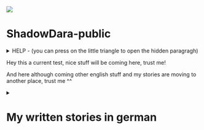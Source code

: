 <img src="https://i.imgur.com/tT2bCuR.jpeg">

# ShadowDara-public


<details>

<summary>
HELP - (you can press on the little triangle to open the hidden paragragh)
</summary>

### Help is coming soon haha (sorry)

</details>


Hey this a current test, nice stuff will be coming here, trust me!

And here although coming other english stuff and my stories are moving to another place, trust me ^^


<details>

<summary>

# My written stories in german

</summary>

<details>

<!--- 
Ideas:
- Maincharacter: Mädchen Chloe, 17 Jahre alt
- kleiner Bruder Jay
- Timtravel story
- Physik
- Experiement läuft schief
- Winter

»«
--->

<summary>

## Das Experiement

</summary>

***Content Warining - Story is not finished***

### Kapitel I

Draußen war es Eiskalt und es schneite. Es hatte die ganze Nacht geschneit, die ganze Nachbarschaft war weiß. Chloe stand am Fenster und schaute raus. Sie liebte den Winter, sie liebte den Schnee. »Jay, komm mal her, schau mal wie es schneit«, rief sie. Ihr kleiner Bruder kam angerant, er strahlte und jubbelte als er aus dem Fenster sah. Die beiden Geschwister hätten so gerne im Schnee gespielt, doch sie mussten beide in die Schule. Leider. Chloe packte ihre restlichen Sachen zusammen und verließ die Wohnung. »Tschüss Jay, Tschüss Mum.«, sie musste nur einen kurzen Weg von zwei min bis zur Bushaltestelle. »Hey Kleines, wie gehts dir?«, Chloe stöhnte und rollte mit den Augen. Sie hasste diesen Jungen. »Lass mich in Ruhe, Jonas!« »Bist du etwa schlecht gelaunt kleines?«

Chloe lächelte dem Busfahrer zu, als sie in den Bus stieg. Es noch nicht viele Passagiere im Bus, sie ging durch den Gang und suchte sich einen Platz fast ganz hinten. Durch das Busfenster beobachte Chloe die verschneite Landschaft auf dem Schulweg, die Straßem waren frei geräumt, aber die Landschaft war komplett weiß und verschneit. »Hoffentlich bleibt der Schnee bis Weihnachten.«, »Ja, das wäre so schön wenn der Schnee da noch da wäre.«, kreischten zwei kleine Mädchen, eine Sitzreihe vor Chloe. Die kleinere der beiden Mädchen trugt eine rote Bommelmütze und dazu eine leuchtent hell pinke Winterjacke, die andere trug jediglich eine blaue Skijacke. »Müssen die so schreien?« dachte sich Chloe, sie hatte nichts gegen kleine Kinder, aber das Gekreischte verursachte bei ihr Kopfschmerzen.

</details>


<details>

<summary>

## Get Out - Warning no happy End - Plaintext Markdown

</summary>

***Content Warining - Story is not finished***

Ich hatte mein Script vorbereitet, meine Notizen, sie befanden sich bereits geöffnet auf meinen Handy. Doch ich war nervös, furchtbar nervös. Ich schwitzte fast, ich wollte es ihnen unbedingt erzählen, doch ich war mir nicht sicher ob sie es unterstützen würden. Ihre vermeintlich Reaktion machte mir zu schaffen. »Du macht dir zu viele Gedanken, das wird schon alles klappen. Am danach wirst du dich wundern wieso du so schlecht über sie gedacht hast. Das ist nur Overthinking.«, versuchte ich mich aufzumuntern. »Ja, das ist nur Overthinking, sonst nichts. Alles wird Gut am Ende«, sagte ich mir noch einmal. Doch es funktionierte nur in Grenzen, meine Angst bliebt. »Was würde mit mir passieren wenn sie mich rauswarfen?«, ich wollte gar nicht wissen was dann geschah, selbst wenn ich einen Ort zum Leben finden würde, bin ich mir nicht sicher Ich mental damit fertig werden würde. Ich wäre definitiv nicht mental stabil genug dafür, ich war ein Wrack. Von einem Nervenzusammenbruch in den nächsten. Ich musste es tun, ich könnte nicht länger schweigen. Das würde mich zerreißen. Ich musste auf das Beste hoffen. Ich hab doch immer an das Gute in den Menschen geglaubt, aber auf der anderen Seite hat mich das auch einige Male dumm dastehen lassen. Es hieß ich wäre naiv, optimistisch naiv. Manche Mädchen fanden das süß. Ich kann Leute eben leider wirklich nicht einschätzen, dass macht es echt schwierig für mich. Ich mag ja meine Eltern und ich hab echt viele schöne Erinnerungen, wenn sie mich nicht unterstützen würden … Ja, was dann? Die Erinnerungen müsste ich dann wahrscheinlich alle wegwerfen denke ich. Ich will einfach nichts falsch machen, aber ich will auch ich selbst sein. Ich finde jeder sollte es verdient haben, glücklich sein zu dürfen und ich will auch glücklich sein. Sie haben ja auch immer gesagt dass sie mich lieben so wie ich bin, aber würden sie auch das akzeptieren? Nein, ich darf nicht weiter so darüber nachdenken. »Alles wird gut! Alles wird Gut! ALLES WIRD GUT, BITTE!« Ich fing an schluchzen, »Perfekt, ich habe es schon wieder geschafft mich selbst zum heulen zubringen, ich kriegt ja nun wirklich nichts anderes hin.«, warf ich mir vor, während die Tränen schlimmer wurden. Ich sollte es ihnen einfach erzählen, „Augen zu und durch“, genau so, das wird schon klappen. Was habe ich denn für eine andere Wahl? Alleine vor mich dahin vegetieren oder so, dass macht mir nur noch mehr depressiv. Ich will einfach glauben dass sie mir helfen würden, verstehst du was ich meine? Wahrscheinlich nicht, egal. Sobald es mir wieder ein bisschen besser geht werde ich mir die Tränen abwischen. »Sie werden dir nur sagen, was für ein Quatsch das ist und wie enttäuscht sie von dir sind.«, spürte ich, wie die Worte in meinem Inneren widerhallten. Bitte, lasst mich in Ruhe. Geht aus meinem Kopf, ihr zerstört mir alles. Diese Gedanken wollten nicht aus meinem Kopf gehen. Was konnte ich dagegen tun? »Du bist hässlich.«, Nein bitte, ich mache das nicht lange mit, wie wurde ich diese Gedanken los? Doch dieses leere Stille, die Stille, so still und leer wie ein schwarzes Loch machte mir genauso zu schaffen, sie versuchte alles in mir aufzusaugen, ließ alles gute in mir verschwinden. Alle positiven Gedanken. Bis nichts zurückblieb, außer der ewigen Leere. Ich musste mich ablenken, doch mit was? Mir fehlte die Motivation zu allem. Was sollte ich tun? Instagram, das ist zwar eigentlich nur Zeitverschwendung, aber was hatte ich gerade besseres zu tun? Solange es mich ablenken würde, wäre doch alles OK, auch wenn es keine sinnvoll genutzte Zeit wäre, oder? Ich denke schon. Ich griff nach meinem Handy, es war aus. War es abgestürzt oder hatte ich es vorhin doch ausgeschaltet? Ich wusste es nicht mehr, ich schaltete es an. Ich war am kämpfen, am kämpfen mit den Gedanke, in der Zeit als ich auf das weiße Handy Display starrte, das gerade hochfuhr. Ich wollte nicht mehr den Gedanken verfallen, sie machten mich nur kaputt. Ich glaube, ich brauchte dringend Hilfe, doch von wem nur? Ich wusste nicht weiter. Doch meine Rettung war nahe, das Handy war an. Eine neue Welt, eine Welt in der man sich verstecken kann. Ich konnte vorgeben jemand zu sein, der ich zwar nicht war, aber so gerne sein wollte. Das machte es eben noch viel schwerer diese Welt danach wieder zu verlassen. Die Welt des Internets war ein Fluch und Segen zugleich. Sie war verlockend, sie versuchte dich fangen, so dass du ihr nicht entkommen konntest. Sie versuchten alle dich süchtig zumachen, doch ich wusste es besser, ich hatte es bereits einmal durch gelebt. Ich bin vor meinen Problemen davongelaufen, ich besaß nicht den Mut mich ihnen zu stellen. Ich hab zwei Jahre verschwendet, zwei Jahre in denen ich längst hätte ich selbst sein können, doch anstatt dessen hat es mich depressiv gemacht. Ich war alles einfach egal, da ich keine Hoffnung mehr besaß, ich lebte einfach nur dahin. An manchen Tagen waren Videospiele der einzige für den ich lebte. An zu vielen Tagen war dies der Fall. Zum Glück konnte ich entkommen, ich bereute direkt die verlorene Zeit. Aber ich fand mich selbst, doch zu welchem Preis? Seitdem ist mein Leben um einiges komplizierter. Ich hab auch neue Freunde gefunden, davor war ich komplett alleine, alleine in der großen weiten Welt. Freunde bei denen ich gar nicht beschreiben kann wie viel sie mir bedeuten. Ich würde sicher nicht den gleichen Fehler wiederholen, ich hoffte so. Ich musste mir einfach im klaren behalten wer ich war und wo ich hinwill und darf wieder passieren dass, die Tage zu einem verschwommenen Nebel werden, dass ich Erinnerungen verliere ob Ereignisse heute, gestern oder irgendwann waren. Auf der anderen Seite, was sollte ich sonst tun, wie sollte ich mich sonst ablenken? Ich hatte im Moment nicht die Aufmerksamkeitsspanne um ein Buch zu lesen, aber könnte zeichnen. Ich war nicht wirklich gut darin, aber ohne Übung würde auch nie besser werden. Mich lenkte etwas ab, ich musste auf die Toilette. Ich hatte keine Lust, ich war zu faul zum aufstehen, ich hatte mich gerade so bequem ins Bett gelegt und zugedeckt. Wenn ich aufstand bestand zudem das Risiko das meine Eltern mich beim weinen erwischen würden, dann musste ich ihnen einiges erklären, wo ich wieder beim Thema von vorhin wäre. Wahrscheinlich hätte sogar dann eine bessere Chance auf eine positive Reaktion die sie bemerken würden, das mir das Thema wirklich wichtig ist und mich wirklich auch emotional mitnimmt. Ich schaffte es mich langsam aufzuraffen und wischte mir die Tränen mit meinem Kopfkissen aus dem Gesicht. Ohne die Tränen in der Augen sah ich wieder mehr, ich erkannte langsam mein Zimmer, mein Bett und die andere Einrichtung die eben schon immer in meinem Zimmer war. Die beiden Rollladen an den Fenster waren runter gelassen, nur eine kleine Nachttischlampe spendete in dem Zimmer Licht. Langsam und träge stand ich auf und bewegte ich mich zur Tür. Ich war sehr vorsichtig, versuchte kein einziges Geräusch zu machen. Ich wollte nicht das jemand meine trostlose, wertlose Anwesenheit bemerkt. Die Tür knarzte leise als ich sie vorsichtig öffnete, doch nicht laut genug damit es jemand mitbekam. Ich bewegte mich durch den Flur, der Weg bis zum Badezimmer kam mir unendlich lange vor. Es würde eine Ewigkeit dauern bis ich dort ankommen würde. Nach mehreren langsamen Schritten stand ich Bad, mein Blick fiel auf die Toilette, ich hasste es zur Toilette zu gehen. Ich musste dafür meine Hose ausziehen, dann sah ich das lange Teil wieder. Es widerte mich an, ich hasste es. Es war so eklig, wieso musste ich so etwas haben? Wieso? Ich wollte es mir wirklich mal abschneiden, zum Glück habe ich es dann gelassen. Das hätte wahrscheinlich schrecklich geblutet und wehgetan. Mein Plan ging damals so weit, das ich mit einer Schere im Bad saß und es abschneiden wollte. Das hätte sicher zu einem sehr komischen Gespräch geführt. Ich habe mich dann zum Glück dagegen entschieden. - Ich hatte es geschafft und hinter mich gebracht, ich wusch mir noch Hände gründlich danach und verzog mich schnell wieder zurück in mein Zimmer, versuchte die eklige Erinnerung von gerade eben zu vergessen. Ich schob die Erinnerung in eine dunkle Ecke meines Kopfes, wo ich sie hoffentlich nie wieder finden würde. Doch mir war bereits klar, dass sie mich im nächsten Nervenzusammenbruch finden und mich dann fertig machen würde. Ich hatte leider keine andere Technik wie ich mit solchen Erinnerungen und Gedanken umgehen konnte, oder wie man sie los wurde. Ich zog mir die Bettdecke schnell über meinen Kopf, ich hoffte das irgendwas etwas passierte, dass ich mich in Luft auflösen würde. NEIN, ich hatte mich so gut darauf vorbereitet, ich musste es wenigstens versuchen, noch war noch nicht alles verloren. Es gab doch noch Hoffnung, hoffte ich zumindest. Solange ich ihre Reaktion noch nicht kannte, hatte ich doch auch nicht das Recht zu behaupten das alles verloren wäre. Ich würde mir noch einen kurzen Augenblick gönnen, aber dann würde ich mit ihnen darüber reden. Ein paar Minuten würde ich mir noch gönnen. Die sogenannte Ruhe vor dem Sturm. Der Sturm würde brodeln, so wie auch meine Nervosität. Ich schnappte mir mein Handy und öffnete Instagram, als Ablenkung um mich mental darauf vorzubereiten.

»«

[2024-12-08] - [???]

</details>


<details>

<summary>

## Dark Story - Plaintext Markdown

</summary>

*Written by ShadowDara*

***Content Warining - Story is not finished***

### Chapter 1

Es war bereits dunkel, als ich endlich die dreckige Gasse verließ. Ich war wieder auf einer der großen, von Reklametafeln beleuchteten Straßen. Ich schlurfte weiter, geriet in den Strom von Menschen, ließ mich treiben.

s strich ein eisig kalter Wind durch die Schlucht zwischen den unendlich hohen Betonwänden. Ich zog meine Jacke ein bisschen enger. Die Geräusche der Stadt, das Dröhnen der Autos, das Klappern von Schuhen und das ferne Murmeln der Passanten. Es war fast unerträglich, ich wollte einfach weg. Doch ich war mitten im Strom. Gefangen. Ich fing an zu kämpfen, und wehrte mich, wurde panisch, doch ich kam nicht an gegen den Strom. Doch dann, endlich, konnte ich dem Menschenstrom in einer Seitenstraße entfliehen. Weg von den blendenden Reklametafeln und dem lärmenden Gedränge. Ich atmete auf. Hier war es ruhiger. Es waren nur vereinzelte Gestalten zu erkennen, ich registrierte sie nur flüchtig. Während ich weiter ging, wurde das Dröhnen der Stadt immer leiser und gedämpfter bis schlussendlich verstummte. Danach traf ich ihn, dort stand er, ganz allein, im dunkelsten Fleck der Gasse. Er sah aus, er trug wie immer seine Lederjacke, dazu … . Ich hatte ihn schon lange nicht mehr gesehen. Seine Sonnenbrille stand ihm gut, selbst in der Dunkelheit, wie damals. Sein Anblick erinnerte mich an früher. Die Erinnerungen kamen zurück, sie flammten auf. Ich wollte das es wieder so war, wie damals war. Es war ein Ort der Schönheit, er war farbenfroh. Niemand war traurig. Die Gefühle überwältigten mich, ich wollte sie aufleben lassen. Wieder so leben wie damals. Doch das war vorbei. Ich schaffte es gerade so zurück in die kalte, harte Realität. Es ist schon lange nicht mehr so, wie damals. Alles ist grau, die Leute tragen kaum noch einen Funken Fantasie in sich, hören nehmen Befehle von Robotern entgegen. Sie sind traurig, die Welt ist traurig.

Da stand er, wie damals, als ich ihn noch geliebt hatte. “Wir brauchen dich. Die Welt braucht dich.” Ich antwortete nicht. “Komm mit, an einen ruhigen Ort, an dem wir reden können.”

on innen war es eine komplett heruntergekommene Bude, die ihre besten Jahre hinter sich hatte. Die Wände waren mit Dreck bespritzt, von dem ich mit Glück sagen kann, dass ich nicht weiß was es ist. Der Boden war zudem feucht mit Pfützen aus dreckigen und es roch schimmlig. “Wir könnten jemanden wie dich wirklich gebrauchen. Es wird wieder schlimmer. Ich kann nicht viel erzählen, solang du dich nicht entschieden hast. Du musst dir endlich verzeihen, was damals passiert ist. Du kannst deine Entscheidung immer noch ändern, du weißt ja wo du mich findest.” Ich schluckte, starrte ihn an. Er wartete kurz auf meine Entscheidung, drehte sich um und ging. Er verließ die dreckige heruntergekommene Bude und ließ mich allein zurück.

ch glaube, ich sollte erstmal erzählen, wie alles angefangen hat. Vor 20 Jahren hat es angefangen, damals war ich gerade mal 14 Jahre alt. Meine blonden Haare waren zu dieser Zeit kurz und schön. Viele Länder in Europa rückten politisch immer weiter nach rechts. Es war ein normaler Sommertag, kurz vor den Sommerferien. Ich kam gerade von der Schule zurück. Ich verließ den Bus und lief das letzte Stück von der Bushaltestelle nach Hause. Als ich zuhause ankam, stach mir direkt der Ton des laufenden Fernsehers ins Ohr. Ich zog meine Schuhe aus und ging ins Wohnzimmer. Meine Eltern schauten Nachrichten. Ich schaute mit. In Paris hatte es einen schlimmen Anschlag gegeben. Es lief überall in den Nachrichten. In der vollen U-Bahn Station ist eine Bombe hochgegangen, ich bin mir nicht mehr sicher, wie viele Tote es gab, ich weiß nur, dass es zu viele waren. Es war erst der Anfang, doch das Leben ging weiter, es passierte nichts spektakuläres. Ich ging weiterhin in die Schule, lernte für Arbeiten und machte meine Hausaufgaben nicht. Drei Wochen, dann waren Sommerferien. Ich freute mich schon riesig.

In den Ferien traf ich paar echt merkwürdige Leute, so kam es mir zumindest am Anfang vor. Ich verbrachte viel Zeit ihnen, sie veränderten mich, zogen mich hinein. Ich verliebte mich in einen Jungen. Diesen Jungen den ich gerade wiedergesehen habe, nach all der Zeit. Ich bin damals mitgekommen als meine Schwester mit diesen Leuten abhing. - *Und da kam der Schmerz wieder hoch, meine Schwester. Sie war nicht mehr da, ich bin damals nach dem Ereignis eif davon gelaufen. Ich konnte nicht damit umgehen.* - In den Ferien wurde die Weltlage von Tag zu Tag schlimmer und passierte es. Unsere Eltern waren tot. Ich war damals erst 14. Meine Schwester nahm mich mit zu ihren Freunden die sie in den Ferien kennengerlent hatte. Sie hat sich seitdem immer um mich gekümmert.

Ich habe erst leider 3 Jahre später mitbekommen, das es Terroristen waren, zudem Zeitpunkt war ich bereits zu weit hineingezogen, es war zu spät umzugehen. Ich hatte keine Wahl. Ja, haben für Menschen- und Freiheitsrechte gekämpt, aber nicht mit Mitteln die ich ünterstützen wollte. Ich wollte immer die gute sein, hab versucht sie zu überreden, die Leute leben zu lassen.

Wir machten gute Fortschritte, kämpfen uns immer weiter. Es gab überall Wachen, aber wir waren ihnen immer einen Schritt veraus. Wir waren ein Team, wir vertrauten uns gegenseitig, wir kannten uns. Das machte uns unbesiegbar. Unser Ziel war es den Reactor zu zerstören. Es war unsere Hoffnung, da ohne den Generator die Wachen nicht mehr funktionieren würden. Sie sorgten für schreckliche Lebensbedürfnisse.


### Chapter 2

Sie waren im Herzen der Energiequelle, sie hatten es bis dorthin geschafft. Sie waren im Reaktor Raum angekommen. Sie hatten nocht viel Zeit, es musste schnell gehen, doch wenn sie einen Fehler machten, flog hier alles in die Luft. Der Reactor musste zuerst abgeschaltet werden um ihn zu zerstören. “Liz, sie werden uns bald entdecken.” “Bereitet euch auf einen Kampf vor, Soldaten. Wie lange brauchst du noch um den Reactor zu hacken, Schwester?“ Die kleine hielt 3 Finger in die Luft, die einen nach dem anderen einklappte. Sie zählte runter. Bei 0 angekommen wurde es leiser, das ohrenbetäubende Dröhnen des Reactors erlosch langsam.

Sie befanden sich auf einem dünnen Metall-Steg, direkt über einer großen, orange-gelben Energie Kugel. Der Reactor. Er war wunderschön, doch auch so unglaublich gefährlich. Es versorgte das ganze Land mit Strom. So hätte sie nicht den Hauch einer Chance.

Es gab ein Krachen an der Tür und noch eins und eins. Die Tür gab nach. Die Wachdroiden stürmten hinein. Es gab einen Kampf. Doch dann geschah, etwas. Etwas was sie erstaunen ließ. Der Reator startete wieder. Es bildete sich eine kleine gelb-orangene Kugel, die langsam wuchs. Das drönen setzte langsam ein. “Ich weiß es nicht, wieso geht er wieder an. Ich hab ihn ausgeschaltet!”, schrie sie.

Es waren zu viele Roboter, es kamen immer neue nach. Auf Dauer war ihr Sieg ausgeschlossen. Ein Roboter fiel in den Reactor, es gab ein Explosion. Sie wurden hochgeschleudert. Liz rappelte sich auf nach dem sie gelandet war. Sie sah es ihre Schwester hing über dem Abgrund. Sie musste sie retten. Es war ihre Schwester.

Sie schnappte ihre Hand, gerade rechtzeitig, sie konnte sich nicht mehr lange halten. Der Kampf ging weiter, es war eine Frage der Zeit bis zu ihrer Niederlage. “Ich liebe dich große Schwester, aber lass mich fallen. Es gibt keine andere Hoffnung. Wenn ihr verliert, werden wir alles verlieren. Dann war alles umsont. Du weißt das es keine andere Hoffnung gibt. Ich werde dich nie vergessen.”, sagte sie in Tränen.

*2 Wochen später*

Es hatte sich in den letzten 2 Wochen sehr viel verändert. Es war ein trauriger Tag. Es war der Tag der Trauerfeier. Es war kein Sieg, sie hatten zwar den Kampf gewonnen, doch ein Team Mitglied verloren. Sie trat vor um eine Rede zu halten.

“Ich verdanke ihr alles, sie hat mich damals nach mum weg war, aufgezogen. Sie hat sich immer um mich gekümmert. Sie war immer für mich da. Auf der Mission vor 2 Wochen hat sie mein Leben gerettet. Sie hätte mich fallen lassen sollen. Ich hing dort, mit einem Arm hielt ich mich an dem Steg fest. Sie kam zu mir, schnappte meine Hand. Ich sagte ihr das sie mich fallen lassen sollte. Sie schüttele den Kopf und zog mich hoch. Ich saß auf dem Steg. Sie nahm ein Taschentuch, wischte mir die Tränen ab. Sie sagte zu mir, das sie mich nie vergessen würde und immer nur beschützen wollte. Dann stand sie auf, ging zum Rand des Stegs. Sie drehte sich zu mir um, winkte mir zweimal und dann sprang sie. Ich war zu schwach um sie aufzuhalten. Sie hat sich geopfert um uns alle zu retten. Mit ihren Sprung zerstörte sie den Generator. Dieser ist beim hochfahren sehr instabil, dadurch reichte ihr Körper um ihn aus dem Gleichgewicht zu bringen.”


### Chapter 3

Ich haute ab, ich wollte nichts mehr mit ihnen zu tun haben, meine Schwester war tot. Ich wäre fast gestorben. Wie konnte ich bei sowas nur mitmachen? Ich hatte niemanden mehr. Meine Schwester war der letzte Teil meiner Familie. Jetzt war ich allein. Ich wollte weg. Ich wusste nicht was ich tun sollte. Wie könnte ich ohne sie weiterleben?

Ich zog mich in die Anonymität der Stadt zurück. Niemand kannte mich, niemand würde nach mir suchen, niemand würde mich vermissen. Nur ich und hundert tausende von Menschen die ich nicht kenne, die mich nicht interressieren, die sich auch nicht für mich interressieren.

Ich lebte allein in der Stadt ging arbeiten, fühle jeden Tag diese leere. Wollte keine Menschen kennenlernen, Menschen die ich wieder verlieren würde. So verging die Zeit, jeder Tag war der gleiche. Bis jetzt, bis heute, der Tag an dem er mich fand.


### Chapter 4

Ich ging nach Hause, versuchte zu vergessen, vergessen was heute passiert ist. Vergessen was damals passiert ist. Ich konnte nicht. Wie konnte er mich finden? Ich musste schlafen, die Ruhe würde mir helfen. Ich puzzte mir die Zähne und ging ins Bett, versuchte mich hin zulegen, doch es ging mir nicht aus dem Kopf.

Ich lag im Bett, im Zimmer war es stockdunkel, doch ich starrte die Decke an, ich hatte keine Ahnung, wie viel Uhr es war.

*“Vertrau mir, sie wird zu uns kommen, daran besteht kein Zweifel. Es verläuft alles perfekt nach Plan, Boss.”*

</details>


<details>

<summary>

## One Day as a Girl - Plaintext Markdown

</summary>

*Written by Dara (Oktober 2024)*

*Habt ihr euch schon mal vorgestellt, wie es ist, einen Tag als das andere Geschlecht zu verbringen, wie viel das in eurem Leben ändern würde? Ich habe mir diese Frage bisher noch nie gestellt, bis ich es selbst erlebt habe. Ich finde es bis heute faszinierend, wie schnell sich meine Sichtweise an einem einzigen Tag geändert hat.*

Der Wecker klingelte früh, ich wollte noch nicht aufstehen, wollte weiter schlafen, wollte weiter träumen. Aber ich konnte nicht, es war Schule. Ich musste aufstehen. Ich wollte noch liegen bleiben, nur eine Minute. Nur eine Einzige! Als ich mich dann schließlich umdrehte, um aufzustehen, spürte ich Haare in meinem Mund. Es war dieses richtig eklige Gefühl, das man von Haaren bekam. Ich spuckte sie aus und erschrak zugleich, das waren meine Haare. Ich hatte lange Haare, streifte sie durch meine Finger und schaute sie mir genau an. Gestern hatte ich noch kurze Haare, diese haben mir viel besser gefallen. Wie war es möglich, dass meine Haare über Nacht so schnell wuchsen. Ziemlich aufgewühlt durch die kürzliche Erkenntnis, aber immer noch ziemlich Todmüde stand ich schließlich auf. Ich durfte nicht schon wieder zu spät zur Schule kommen. Ich öffnete meinen Kleiderschrank und erschrak. Was war hier los? Ist das ein Alptraum? Spielte mir jemand einen Streich? Ich schrie auf, mein ganzer Kleiderschrank war voller Mädchenklamotten, das musste ein Traum sein, ein richtiger Alptraum. Wo waren meine Jungs Sachen, meine Pullis und Jogginghosen? Ich durchwühlte den ganzen Schrank, zog alles heraus und warf es auf den Boden. Die Sachen waren nicht mehr drin, ich stand der Verzweiflung nahe. Ich musste mich beruhigen, Verzweiflung hatte noch nie geholfen. Ich atmete tief durch, ich brauchte einen Plan. Mein Schrank war auf einmal voller Mädchenklamotten und ich hatte plötzlich lange Haare, wie sah ich aus? Ich rannte zum nächsten großen Spiegel, in dem ich mich von oben bis unten sehen konnte. Ich konnte es nicht glauben, als ich in den Spiegel schaute, wie war das möglich? Ich sah ein Mädchen, ich hatte das Spiegelbild eines Mädchens. Ich war ein Mädchen, ich hatte lange braune Haare und ein bisschen kleiner als gestern noch, beziehungsweise als ich ein Junge war. Ich sah wirklich nicht schlecht aus, obwohl ich nur ein Schlaf-T-Shirt an hatte, das mir viel zu klein war und meine Haare vom Schlafen ziemlich verstrubbelt waren. Aber sowas ist unmöglich, wie kann so etwas sein? Dies musste ein Traum sein, es gab keine andere Erklärung hierfür. Ich könnte versuchen, mich selbst aufzuwecken, indem ich mich kneife. Nein, wenn es eh nur ein Traum war, würde er eh wieder vorbei gehen. Ich war zu neugierig, um mich aufzuwecken, ich wollte wissen, wie es ist ein Mädchen zu sein, wollte die Erfahrung sammeln. Nicht dass es mir Spaß macht oder sonst so etwas, ich meine nur Objektiv gesehen, für die Wissenschaft und so. Auf keinen Fall würde ich in Wirklichkeit ein Mädchen sein wollen, allein als Junge hätte man vieles schon direkt viel einfacher, oder dachte ich mir das nur? Ich riss mich aus meinen Gedanken, schaute in den Spiegel und griff nach meinem T-Shirt. Ich zog mich vor dem Spiegel aus. Ich war fassungslos bei dem Anblick von meinem neuen nackten Körper, ich konnte nicht wegschauen, ich wusste selbst nicht wieso. Ich wollte einfach nicht wegschauen. Nachdem ich wirklich viel zu lange meinen neuen Körper bestaunt hatte, puste ich mir die Zähne, ging auf die Toilette, auch wenn ich erst nicht wusste, wie das funktionieren sollte. Ich hatte nicht viel Ahnung von Kleidung und von Mädchenkleidung schon gar nicht, noch dazu lag alles verstreut auf dem Boden. Ich musste etwas davon anziehen, es gab nichts anderes. Ich wählte eine hellblaue Skinny Jeans und ein weißes Top aus. Ich war mir zwar nicht sicher, ob die Sachen richtig anzog, aber es sah zumindest in meinen Augen zumindest okay aus. Das genügte mir für den Moment. Was sind das für Hosentaschen, das passt nicht mal ein Handy rein? Wo soll ich jetzt mein Handy hinmachen? Ich hatte nicht wirklich die Zeit mir darüber den Kopf zu zerbrechen, ich musste mich für die Schule fertig machen. Heute war Montag. Das Wochenende war vorbei, was habe ich überhaupt am Wochenende gemacht? Plötzlich stand meine Mutter vor mir. Kämm dir mal die Haare, die sehen wirklich schlimm zerzaust aus! Ja, mach ich! Ich ging zurück ins Bad, ich hatte das vorhin vor Staunen ganz vergessen und die Situation kam mir auch gerade recht, um der Konversation zu entfliehen. Hatte sie nicht bemerkt, dass ich wie ein Mädchen aussah? Niemals konnte sie das übersehen haben, war das für alle anderen außer mir normal? Bin ich in einer Paralleldimension? Diese Fragen gingen mir nicht aus dem Kopf. Während ich mich für die Schule fertig machte, versuchte ich erfolglos, mir eine Erklärung für die Situation herzuleiten. Genauso wie für meine Mutter war es für niemanden in der Schule komisch, dass ich ein Mädchen war. Sollte ich mit jemandem darüber reden? Es würde mich doch jeder direkt für verrückt halten. Ich beschloss fürs erste zu schweigen und abzuwarten. Ich werde wahrscheinlich ohnehin bald aufwachen. Es war ein normaler Schultag, wirklich nicht außergewöhnlich, der Unterricht war langweilig wie sonst auch. Ich hatte die Hälfte der Hausaufgaben nicht. Angesichts meines heutigen Aussehens wäre ich echt gerne Zuhause geblieben, doch ich musste heute eine Präsentation halten. Es fühlte sich nicht wie ein Traum an, es war zu realistisch. Im Laufe des Tages verschwand meine schlechte Einstellung langsam, ich glaube es fing an, mir langsam zu gefallen. So schlimm war es gar nicht, wie ich heute morgen gedacht hatte. In der Pause hing ich mit Mädchen rum, es fühlte sich aber komisch an. Gestern war sie noch meine Freundin und jetzt waren wir zwei normale Freundinnen. Es gefiel mir mit dem Mädchen. Ich hatte Spaß mit ihnen, um ehrlich zu sein, mehr als mit den Jungs. Der Schultag ging schnell vorbei, ich verabredete mich danach mit den Mädchen für heute Mittag. Ich ging mit ihnen in die Stadt. Ich hatte Spaß, ich hätte mir nie vorstellen können, dass ich an sowas gefallen finden würde. Die Zeit verging schnell, der Tag neigte sich dem Ende zu. Es war bereits dunkel, als ich nach Hause kam. Ich dachte nach, der Tag heute hat mir gefallen, ich hatte Spaß, ich war glücklich. Könnte es vielleicht für immer so bleiben? Es hat mir Spaß gemacht ein Mädchen zu sein. Doch dann kam es, traf mich wie ein Schlag. Ich realisierte es, ich wollte nicht als Junge weiterleben, ich wollte ein Mädchen sein für heute und morgen, für immer, bis in die Unendlichkeit hinein. Ich war heute so viel glücklicher als sonst. Bei dem Gedanken, dass der Tag nur noch wenige Stunden hatte, kamen mir Tränen. Ich versteckte mich unter meiner Bettdecke, ich hatte immer noch den schwarzen kurzen Rock an, den ich heute mit den Mädchen in der Stadt gekauft hatte. Ich war mir nicht sicher, wie ich nach dieser Erfahrung als Junge weiterleben könnte. Ich war ratlos. Ich wünschte mir beim Einschlafen so fest, dass ich morgen genauso aufwachen würde wie heute. Es gab wirklich nicht viel, was ich an meinem alten Leben vermissen würde. Ich wachte auf, spürte Haare in meinen Mund. Ich sprang auf wie eine Rakete, war es etwa kein Traum? Ich schaute auf mein Handy,es war Dienstag und mein Zimmer sah genauso aus wie gestern, die ganze Mädchenkleidung lag auf dem Boden. Ist mein Wunsch etwa in Erfüllung gegangen?

</details>


<details>

<summary>

## Anfang der Dunkelheit

</summary>

***Content Warining - Story is not finished***

Nachdem die Skelette den geheimnisvollen Golem in einem herausfordernden Kampf besiegt haben, verdunkelte sich der Himmel. Es war so, als wäre der Golem der Beschützer des Lichts gewesen und da er besiegt wurde, verdunkelte sich der Himmel. Es zogen aus dem Nichts graue Wolken auf.
<br>
Direkt nach dem Sieg über den Golem machten sich die beiden düsteren Skelett-Ritter auf, um zu verschwinden. Auf ihrem Weg hörte man weit das Laute klappern ihrer Knochen und jeder, der es hörte, lief es kalt den Rücken hinunter. Sie ließen den silbernen, mystischen Golem mit den großen Fäusten zurück. Kaum waren die beiden düsteren Knochenritter in den Schatten getreten, verschwanden sie auch schon. Niemand, der diesen Kampf nicht gesehen hatte, konnte jemals nachvollziehen, dass sie jemals hier waren. Den Golem ließen sie zurück und er lag immer noch da, wo er besiegt wurde. Von seinem bloßen Aussehen konnte man nicht nachvollziehen, für was er geschaffen war oder warum ihn die Skelettritter so plötzlich angriffen. Die einzige Frage die man sich bei dem Kampf stellt war nur: Wird es Konsequenzen haben?
<br>
<br>
In der fünften Welt wurde es dunkel, der Strom fiel aus. Sogar die Sonne verschwand hinter etwas, etwas das, das ganze Sonnenlicht auf saugte. Die Lichtstrahlen änderten sich einfach, im Flug  ihre Richtung. Das einzige, was noch Licht erzeugte, waren die Strahlen des Vollmondes.
<br>
<br>
Es herrschte ein riesiges Chaos, überall war Panik. Keiner wusste was geschah und auch keiner wusste, wer dafür verantwortlich war.
<br>
<br>
Selbst im tiefsten aller Kerker spürte Nisauri die Präsenz der Dunkelheit. Ein riesiger Kerker, ein Kerker für eine Dämonin, um dort auf einen Herausforder zu warten. Nisauri hatte schon viele Ritter grausam besiegt, die versucht hatten, jenes abscheuliche Monster des Kerkers zu besiegen. Doch jetzt war nicht die Zeit dazu, in einem Kerker zu verweilen, es war auch nicht die Zeit dazu, um Möchtegern Helden mit Dämonenfeuer zu verbrennen. Die Welt in Gefahr, ihre Welt war in Gefahr, Nisauri merkte es, sie war zwar eine grausame Dämonin, aber wollte trotzdem nicht zulassen, dass ihre Welt untergeht. Chaos mochte Nisauri, dagegen hatte sie nichts, leider aber werde diese Welt komplett zerstört sein und nicht nur im Chaos ausbrechen, Chaos herrschte jetzt schon. Es war Zeit an die Oberfläche zurückzukehren, es ist schon Ewigkeiten her, dass Nisauri an der Oberfläche der vierten Welt war. Die vierte Welt war die Welt des Todes und Dunkelheit. Es war immer dunkel in der vierten Welt, aber diese Dunkelheit war anders, sie war dunkler, bedrohlicher, gefährlicher, selbst Nisauri hatte sogar ein bisschen Angst in der Dunkelheit. Jeder ausgewachsene Dämon hatte natürlich so viel Stolz, dass er das natürlich nicht zugab, aber selbst verleugnen konnte er es sich auch nicht. Nisauri bewegte sich langsam aus dem Kerker heraus, im Kerker war es sehr dunkel, aber kein Vergleich zur neu aufgekommenen, gruseligen Dunkelheit, doch die beiden schwarzen, brennenden Hörner, die aus Nisauri’s Stirn kamen, leuchteten ihr den Weg durch die Dunkelheit. Die Kerker Decke war ungefähr 8 Meter hoch, doch der Kerker war immer noch zu klein, damit die 5 Meter große Dämonin ihre Flügel, die ihr aus dem Rücken wuchsen, benutzen konnte. Auf dem Weg nach oben, zur Oberwelt kam Nisauri oft an verbrannten Ritterrüstungen und  Schädeln vorbei, alles waren die Helden einer vergangen Zeit, die sich überschätzt hatten. Als Dämonin beherrschte Nisauri die Feuermagie, so konnte sie vor allem Feuer speien und auch andere feurige Dinge. Inzwischen war sie fast zum Ausgang zur Oberwelt gekommen, Nisauri freute sich schon, sie hoffte in der langen Zeit machten sich über der Erde  Überraschungen der Evolution. Der Eingang sah genauso aus wie damals, Nisauri erinnerte sich, es war eine schöne Zeit gewesen. Sie hätte nicht gedacht, dass sie diesen Kerker jemals wieder verlassen würde. Um nicht so aufzufallen und aufsehen zu erregen, nahm sie ihre menschliche Gestalt an. Sie schrumpfte von ihren 5 Meter auf kleine 1,60 Meter. Sie war eine kleine Dämonin, normale Dämonen waren schon ungefähr auf der Größe von 8 Metern, genau genommen war Nisauri als Dämon eigentlich 4,8 Meter. Die Menschliche Gestalt eines Dämons war immer genau ein ⅓ seiner Dämonengestalt. Nisauri hasste den Prozess des Schrumpfens, ihre Flügel verschwanden in ihrem Rücken, ihr ganzer Körper schrumpfte auf 1,60 Meter, das einzige was noch verriet, das sie ein Dämon war, waren nur die beiden schwarzen Hörner die rechts und links aus ihrer Stirn wuchsen, nur brannten sie jetzt nicht mehr. Es war noch lange bevor sie in den Kerker gegangen war seit dem Nisauri das letzte Mal in Menschengestalt war. Sie fühlte sich schwach, so verletzlich. Sie hasste dieses Gefühl, aber es war unvermeidbar, um diese Welt zu retten. Nisauri staunte, die Oberfläche war ganz anders als damals, als sie zuletzt an der Oberfläche war. Damals war das Land um den Eingang grau. Die Landschaft besteht aus Matz zwischen abgebranntem Gras, dazwischen standen immer wieder abgebrannte Bäume. Die Landschaft war schön, schrecklich erbärmlich. Nisauri mochte diese schlammige, verbrannte Brachlandschaft. Sie erstreckte sich bis dahin, wo sie in den Horizont überging. An der Landschaft hatte sich über die Tausend Jahre, in denen Nisauri unter der Erde war, nichts geändert. Nisauri musste in die Stadt der Entstehung. Sie war sehr weit weg. Mitten in der verbrannten Brachlandschaft erstreckte sich der alte, schmale Pfad zur Stadt der Entstehung. Es war ein sehr weiter Weg für Nisauri, zu Fuß, in diesem Gebiet war es selbst für Dämonen gefährlich zu fliegen. In den höheren Ebenen der Luft herrschten stürmische Winde über den Himmel.
<br>
<br>
Nisauri folgte dem langen, kurvigen Pfad. Er schlängelte sich durch die weite Gegend.

</details>


<details>

<summary>

## Dream - Speedboot XD - Plaintext - Markdown

</summary>

Ich ging über eine Kuhweide. Rannte davon, rannte weg vor einem Bösewicht. Er hatte eine Minigun. Ich rannte, hatte Angst, rannte über die Weide, in den Wald. Ich rannte durch den Wald, er war nicht sehr groß. Hinter dem Wald wieder eine Wiese. Dort war das Militär und rannte mir entgegen, um den Bösewicht zu stoppen. Ich rannte weiter, weiter zur Straße. Direkt vor mir war eine Brücke über einen breiten Fluss. Ich ging auf die Brücke, traf auf Bro. Dann sprangen wir von der Brücke. Unten Wasser fuhr gerade ein Boot mit den Handlangern des Bösewichts vorbei. Wir landeten gekonnt wie aus einem Film auf dem Boot. Es war eine Leichtigkeit für uns die beiden Handlanger zu besiegen. Bro warf sie über Bord, ich wollte ihn daran hindern, aber er ließ sich nicht aufhalten, aber er ließ mich ans Steuer des Bootes. Es war ein Speedboot, wir rasten über den See. Die Straße umrundete den See, sodass, wenn man direkt über den See fuhr, was wir taten, die Straße abkürzen konnte. Das Boot raste auf das Ufer zu. Ich hielt mir die Augen zu, hatte Angst vor dem Aufprall. Doch dann, als das Boot an Land kam, fuhr das Boot plötzlich Räder aus. 4 Räder, es fuhr auf der Straße. Wir fuhren mit einem Boot mit Rädern auf der Straße. Es war eine lange Verfolgungsjagd auf der Straße, sie ging einen Hügel hinauf, so waghalsig. Wir kamen in einem Italien Viertel an, als wir sie endlich abschütteln konnten. Ich stoppte vor einem kleinen Haus, Ich ging hinein, kletterte durchs Fenster, drinnen war es dunkel. Ich machte den Mund auf und sagte, damals war ich noch eine andere Person, ich glaub ich sollte es erzählen.

**The End**

</details>


<details>

<summary>

## A Fortnite Story

</summary>

***Content Warining - Story is not finished***

### Season 1

»Wo bin ich?« fragte ich mich, ich öffnete langsam meine Augen. Es war noch alles verschwommen, ich hatte meine Augen wohl sehr lange geschlossen. Es dauert eine Weile bis ich endlich klar sehen konnte, also versuchte ich mich zu erinnern. »Wer war ich und was mache hier?«, endlich fingen meine Augen wieder an zu funktionieren. Ich war angeschnallt, ich saß in einem blauen Bus. Einem fliegenden blauen Bus, mir kam der Aspekt das Bus flog direkt komisch vor, obwohl ich überhaupt keine Ahnung hatte, wieso. Ich saß direkt am Fenster, neben mir war ein freier Platz. Im Bus saßen noch viele andere Personen, ich würde so ca. auf 100 schätzen. Ich sah mich um, die ganzen anderen Mitinsassen sahen alle ganz verschieden aus, aber irgendwie ähnelten sie sich auch zugleich und da ... was? Da war eine Banane. Eine Banane mit Armen und Beinen. Ich hatte zwar meine Erinnerungen verloren, doch eine lebende Banane kam mir trotzdem noch seltsam vor. Ich setzte mich wieder auf meinen Platz und schaute aus Fenster. Der Bus flog auf eine große Insel zu. Die Inseli war eine komplett grüne Landschaft, im Westen der Insel waren vereinzelte Berge. Etwas darüber im Nordwesten lagt eine kleine Stadt mit einem großen Fußballfeld in der Mitte der Berge. Etwas nordwestlich von der Mitte der Insel lag ein großer See, mit einer kleinen Insel mit einen kleinen darauf in der Mitte des Sees. Nordöstlich des Sees befand sich eine kleine Farm mit mehreren Feldern, weiter östlich war ein Wal … Plötzlich riss mich ein lautes Geräusch aus meinen Gedanken, ich schreckte auf und hörte auf die Insel zu beobachten. Der Bus hupte noch einmal laut. Ein Paar der Passagiere drehen sich um und gingen zum hinteren Teil des Busses, wo dich bereits die Türen geöffnet hatten.

### Credits

Quelle Fortnite Map: <a href="https://fortnite.gg/map-evolution">https://fortnite.gg/map-evolution</a> (Map Evolution: 1.6.0)

</details>


<details>

<summary>

## Die Siebte Welt

</summary>

***Content Warining - Story is not finished***

### Kapitel I

Am Montagmorgen ging bald die Schule für heute los, aber bis zum Beginn der ersten Stunde war noch Zeit. Ray war ein ganz normaler Junge, er nicht irgendwie besonders wie diese Leute in den Geschichten und hatte keine Superkräfte, er beherrschte auch keine Magie oder konnte nicht durch die Zeit oder zu anderen Dimensionen reisen. Er war einfach Ray, ein ganz normaler 12 jähriger Junge, der wie die anderen normalen Kinder in die Schule ging, in dieser Schule lernte man keine Superkräfte oder Magie, man lernte so etwas Mathe oder Deutsch. Es war normal und Normal ist langweillig.Er langweilte sich und wusste einfach nicht, was er tun sollte. Es war 7.00 Uhr morgens, was bedeutete, dass der Tag noch ewig gehen würde. “Die Schule wird heute wahrscheinlich wieder total langweilig." dachte sich Ray. Als er dann nach einer unendlich langen, langweiligen Zeit endlich zur Schule aufbrach, traf er eine bekannte Nachbarin auf der Straße. Ray versuchte, sich klein zu machen, damit er ihr und ihren langen Gesprächen entkommen konnte, was aber jedenfalls nichts nützte. Sie kam her um fing ein Gespräch mit ihm an.
<br>
"Hallo, wie geht es dir denn?" Wie findest du das Wetter?  Ich finde es komisch. Ich habe irgendwie das Gefühl, dass es nachher regnet. "
<br>
"Also, ich habe jetzt keine Zeit un ..." versuchte er auszuweichen, um in Ruhe gelassen zu werden, aber sie redete einfach weiter, als hätte sie ihm nicht zugehört. Weil ihm schlussendlich gar nichts mehr einfiel, um zu entkommen, drehte er sich einfach um und in Richtung Bahnhof. Plötzlich fing es an zu regnen. Ray wunderte sich: "Sie hatte recht, es regnet, ohne Wolken am Himmel." Das Wetter ist echt komisch in letzter Zeit. Hätte ich doch nur meine Regenjacke mitgenommen. "Meine dünne Pulli Kapuze ist schnell durchnässt."
<br>
<br>
Doch zum Bahnhof war es nicht mehr weit. Der Weg zum Bahnhof war ein gewöhnlicher Weg. Ray bog von der Straße auf den geschotterten Weg, um eine Abkürzung zu nehmen. Die Steine knirschten unter seinen Füßen, während Ray zum Bahnhof eilte. Auf dem weiteren Weg zur Schule versank Ray in seiner Fantasie und heftete sich wieder an den schönen Gedanken, dass seine normale Welt, in der es keine Superhelden und keine Portale zu anderen Dimension oder sonst etwas cooles Abstraktes gab, nicht normal war. Er stellte sich gerne vor, dass hinter der Welt der normalen Leute auch eine geheime Subkultur von Zauberern oder anderen magischen Leuten, Kobolde und sowas. Am Liebsten mochte Ray den Gedanken, dass er irgendwann in der anderen Welt Bekanntschaft macht. Ray wollte schon immer, dass sein Leben besonders wird. Bei diesem Gedanken seufzte er. Dieser Tag, der sein Leben veränderte, war noch nicht gekommen. "Hoffentlich kommt dieser Tag bald…"
<br>
<br>
“Hast du auch dein Ticket dabei?” fragte der Schaffner, der plötzlich neben Ray stand.
<br>
"Hä?" … Was … äh …” "Ja ... natürlich" sagte Ray, während er in seiner Jackentasche nach seiner Fahrkarte krahmte.
<br>
<br>
Zu spät zur Schule zu kommen war bei anderen eine Häufigkeit, Ray aber nicht, wohl weil es in letzter Zeit immer öfter passierte. Im Korridor auf dem Weg ins Klassenzimmer dachte sich Schnell eine Ausrede aus, die der Lehrer präsentieren konnte. “Sorry Lehrer 1 Ich bin zu spät, weil mein Zug Verspätung hatte.” versuchte Ray dem Lehrer zu erklären, was ja auch teilweise stimmte. Lehrer 1 diese Geschichte nicht zu glauben. 
<br>
“Du solltest vielleicht mal Mittwoch Nachmittag vorbeischauen, wenn du jetzt häufiger zu spät kommst, Ray." sagte Lehrer 1 während er Ray von oben bis unten musterte.
<br>
Während der Tadelei von Lehrer 1, dachte Ray darüber nach, welche Beleidigung wohl am besten zu ihm passte. Ray entschied für “Inkompetenter Revolution Verweigerer" Lehrer 1 war ein sehr nerviger Lehrer, es war gar keine gute Idee, bei seinen Vorträgen zu lachen, Ray konnte aber nicht widerstehen bei seiner selbst kreierten Beleidigung. Durch das Stören des Vortrags bekam Ray direkt einen Klassenbuch-Eintrag. Der Rest des Schultages verlief sehr langweilig, zu Ray’s Pech. Er freute sich schon auf die bald kommenden Sommerferien. Der Rest der Woche verlief sehr chillig, Ray gelang es, nicht mehr zu spät zur Schule zu kommen. Da die letzte Woche vor den Ferien war, war der Unterricht sehr einfach und entspannend, bei manchen Lehrern wurden sogar Filme geschaut. Ray freute sich, dass die Ferien endlich begannen. Er konnte lange ausschlafen und tun was er wollte.


### Kapitel II

Am Morgen des ersten Ferientages, stand er um 10.00 Uhr auf, ging ins Bad, putzte die Zähne und sah im Spiegel. Als Ray in den Spiegel schaute, sah er sich selbst. Er sah einen ganz normalen dunkelbraunen, haarigen, 1,60 Meter großen, normalen Jungen. Ray hatte mittelkurze Haare, durch das Schlafen waren sie total durcheinander und standen in alle Richtungen ab. Ein totales Chaos, es funktionierte, die Haare nach unten zu kämmen. Beim Frühstück waren seine Eltern nicht da. Ray war alleine, also machte er den Fernseher an. Ray hätte sehr gerne eine von den tollen Serien gesehen, die es auf den tollen Streaming Diensten gab, nur leider besaß Ray’s Familie keine von diesen tollen Programmen. Deswegen sappte  Ray die normalen Programme durch. Doch leider kam heute nichts Gutes im Fernsehen. Schlussendlich kam Ray endlich eine gute Idee: "Lass doch mal etwas mit Emma unternehmen.". Emma war Ray beste Freundin, sie kannten sich schon sehr lange.
<br>
<br>
Ray ging den langen Weg im Vorgarten zum Anwesen von Emmas Familie entlang. Emmas Familie war Reich, sie genauso ein Einzelkind wie Ray. An der Tür angekommen, betätigte Ray die Klingel. Jemand öffnete die Tür. Die Frau, die die Tür öffnete, war klein, hatte braune Augen und braune, hinten zusammengebundene Haare. Sie lächelte. Er war eine der Angestellten. Nach Erklärung seines Kommens ließ Ray herein. Er lief zu Emmas Zimmer und klopfte
<br>
“Auf der Tür steht ich will nicht gestört werden, kannst du nicht lesen”
<br>
“Hi Emma, ich bin Ray.”
<br>
“Oh du bist es …"  “Sorry …" sagte Emma. Emma war ein 12 Jahre altes Mädchen, hatte lange, blonde Haare und war 1,60 Meter groß.
<br>
Ray ging in ihr Zimmer und setzte sich direkt auf das große bequeme Stoff Sofa, das in Emma's Zimmer, in der rechten Ecke von der Zimmertür aus stand. Emmas Zimmer sah nicht so aus wie gewöhnliches Zimmer eines 12 Jahre alten Mädchen, neben dem großen Sofa in der einen Ecke des Zimmers stand auf der anderen Seite des Zimmers neben dem Fernseher mit einer neuen Spielekonsole ein großes Doppelbett mit einer riesigen Decke und zwei großen Kissen. Auf dem Bett lag auch noch ein Rosafarbener Plüschbär
<br>
Emma warf den Rosa Bär nach Ray
<br>
“Hey...”
<br>
Den Bären hatte sie von ihrer Mutter bekommen. Emma hasste den rosa Bären, sie mochte generell nichts, was Rosa war. Rosa mochte sie genauso wenig wie Kleider. Passend dazu war ihre Mutter Model und lief ständig in solchen, wie Emma sie nannte “hässlichen Fetzen” herum, dazu war sie auch meistens nicht da. Immer auf irgendwelchen Tourneen. Emmas Kleidungsstil war ganz anders im Gegenzug zu dem ihrer Mutter, sie trug am liebsten weiße Sneaker, eine dunkelblaue Jeans und dazu eine schwarze Kapuzenjacke.
<br>
“Stört es dich eigentlich nicht, dass deine Eltern die ganze Zeit beschäftigt oder weg sind?"
<br>
"Ne. Eigentlich nicht. Weiß du. Mit der Zeit gewöhnt man sich daran allein zu sein, es ist gar nicht so schlimm, wie alle immer behaupten. Man kann eigentlich alles machen, worauf man Lust hat, ist eigentlich toll und sobald mir langweilig wird, kenne ich ja auch noch andere Leute, mit denen ich etwas unternehmen kann, wie zum Beispiel du.”
<br>
"Ok, so habe ich das noch nicht gesehen. Du hast doch das neue Spiel für die Konsole, oder?”
<br>
“ja, natürlich”
<br>
“Schon gespielt?"
<br>
“Ne, noch gar nicht"
<br>
“Ja, ok, sollen wir vielleicht mal, wenn du willst?”
<br>
“Ich hab schon darauf gewartet, dass du fragst”
<br>
Nach unzähligen verlorenen Runden hatte Ray keine Lust mehr. 
<br>
“Dieses Haus hat doch einen großen Dachboden, oder?”
<br>
“Ja, wieso fragst du?”
<br>
“Nur so. Warst du schon einmal oben?”
<br>
“Ne. Ahhh, du willst den Dachboden erkunden? Aber warte mal”
<br>
Bevor die Beiden sich auf den Dachboden begeben wollten, gingen sie noch einmal herunter in die Küche, um zwischen den Mahlzeiten nach etwas Essbarem zu suchen. Unten in der Küche angekommen, durchsuchte Emma die Schränke nach Keksen oder Chips. Ray schaute sich derweil um, sein Blick landete auf einer Fernsehzeitschrift.
<br>
“Hey Emma, der Film kommt endlich heute Abend im Kino.”
<br>
“Nice, gehen wir dann heute hin? Er kommt ja um 20.00 Uhr”
<br>
“Was machen wir dann bis dahin? Es sind noch 4 Stunden dazwischen.”
<br>
Auf der Suche nach einer neuen Tätigkeit bis zum Abend, war die Erkundung des Dachbodens schnell vergessen. Auf der Suche nach einer Freizeitbeschäftigung für den Nachmittag fanden die beiden Jugendlichen einen Flyer zum Tag der offenen Tür bei einem Kampfsportart-Training. Die beiden haben zwar für so etwas keine Begeisterung, aber da sie sonst ratlos sind, mit dem Gedanken für eine Beschäftigung an diesem Mittag. Also nehmen sie das Geschehen der Dinge bei der Hand und statten der Turnhalle, nach schnellen kurzen Packen einiger Sportsachen, einen kleinen Besuch ab.
<br>
“Zum Glück wimmelt es hier nicht so von Leuten.” Auch wenn Ray kein großer Fan von solchen Sportarten war, freute er sich endlich mal wieder etwas mit Emma zu unternehmen. Das letzte Mal war eine Weile her gewesen. 
Schnell gingen sie in die Umkleide Kabinen
<br>
<br>
Ray zog angeekelt die Nase hoch. In der Jungskabine stank es nach Schweiß und noch etwas anderem, etwas das Ray nicht entziffern konnte. Die Kabine war total voll. Es war schwer, noch einen Platz auf den Sitzbänken zu bekommen. Ray hielt Ausschau nach eine freien Platz. Ganz hinten war noch einer frei. Auf dem Weg zum freien Platz sah Ray, dass nicht mal die Fenster in dieser Kabine offen waren. Deshalb stank es so in der Kabine, aber es sah so aus, als würde dies nichts außer Ray stören. Als endlich die stinkende Kabine verlassen hatte, war Emma noch nicht fertig.
<br>
<br>
In der Turnhalle waren verschiedene Menschen verschiedener Altersklassen. Sie standen immer zu zweit auf einer Matte. Durch kurzes Zuschauen konnte man erkennen, dass das Ziel dieser Sportart war, den Gegner auf die Matte zu werfen.
<br>
<br>
Im dritten Stock gab es im Flur eine Klappe, sie sah sehr alt aus. Sie war offensichtlich dazu da, um eine Leiter, die zum Dachboden führte, zu verstecken. Es ist natürlich sehr schwer, eine Luke zu öffnen, an die man nicht mal ansatzweise herankommt. “Hast du eine Idee, wie wir an Luke herankommen?” fragte Ray.
<br>
Emma dachte laut nach: "Die Stühle unten im Esszimmer und in der Küche können wir nicht benutzen, das würde meinen Eltern ganz und gar nicht gefallen, aber ich glaube im Keller sind alte Holzstühle, die seit langem aufgeräumt werden müssen, was aber keiner getan hat. Ich denke, wir sollten mal im Keller nachschauen.”
<br>
Auf dem Weg in den Keller rannten sie drei Stockwerke erstmal ins Erdgeschoss hinunter. Die Kellertür war groß, breit und aus Metall. Sie glänzte metallisch silbrig im Licht. Emma drückte die Klinke ein. Die Tür war abgeschlossen.
<br>
“Wieso ist diese blöde Tür denn abgeschlossen?"
<br>
Da sie keine andere Wahl hatten, mussten die beiden Freunde wohl oder übel nach dem Schlüssel suchen.
<br>
<br>
Die war noch genauso wie vorher. Die Schlüsselsuche hat über eine Stunde gedauert. Sie startete bei allen Ablageplätzen im Haus, ging über zum durchsuchen sämtlicher Hosentaschen und endete im Garten. Ray fand es sehr verdächtig, dass der Gärtner ihnen nicht verraten wollte, wofür er den Schlüssel gebraucht hatte. Er wusste es, der Gärtner führte irgendwas im Schilde, da war sich Ray ganz sicher. Beim Öffnen der Luke knarrte sie gefährlich. Die Hosen die es in diesem Haus gab waren auch sehr verwunderlich, die meisten sahen so aus, als hätte man einen Altkleidercontainer überfallen. Sie waren ausgeleiert oder zerrissen, manche besaßen auch große Löcher, vor allem die Hosentaschen hatten bei den meisten Hosen Löchern. Nach dem Alter zu schätzen war beinahe unmöglich, jedenfalls sahen sie trotz dessen sehr alt aus, wahrscheinlich hatten sie noch den Ersten Weltkrieg miterlebt. Die Hosen, die am Schlimmsten aussahen, waren aber die, die zum Streichen angezogen wurden. Sie waren fast überall mit Farbe befleckt, die getrocknete Farbe bildete auf den Hosen eine harte Kruste. Durch diese Kruste wurden sie total unbeweglich um hart. Sie waren gar nicht mehr zu gebrauchen. Warum hat noch niemand diese Hosen weggeschmissen? Natürlich gab es auch gute Hosen, in deren Hosentaschen, die beiden Freunde gesucht haben, aber das war, im Vergleich zu den anderen Hosen, total langweilig. Durch die Luke auf dem Dachboden sah man nur schwärze, oben war es stockdunkel. Die Öffnung setzt eine große Ladung Staub frei. “Hatschi”, entfuhr es Ray. Zu Ray’s Pech stand er genau unter der Luke. Ganz verstaubt und überrascht schaute er auf Emma. Sie lachte.
<br>
“Hatschi”
<br>
“Das ist nicht lustig.”
<br>
“Hatschi”
<br>
Emma lächelte inzwischen nur noch. Da sie weiterhin versuchten, auf den Dachboden zukommen, brauchten sie etwas, um nach oben zu kommen.  Im Inneren der Luke, also im nach oben gewandten Teil, hing eine schwere Leiter. Sie war aus Kastanien-Holz und wurde irgendwann, nachträglich weiß angestrichen. Das konnte man an den weißen Farbflecken rund um die Leiter erkennen, man hatte sich offensichtlich beim Lackieren nicht sehr viel Mühe gegeben, nichts anderes mit anzumalen. Sie sah massiv und robust aus. Sie war alt, man sah eindeutig die vielen, hinterlassenen Löcher von Holzwürmern. Die Leiter hing fest, sie versuchten vergeblich sie herunterzuziehen. Die Leiter bewegte sich jedoch keinen Millimeter. Weiteres ziehen und reißen bewirkte nur, dass die Leiter sehr bedrohlich knarrte, als wollte sie gleich in einem unerwarteten Moment auf die Kinder herunterstürzen und sie mit zu Boden reißen.
<br>
“Mist, die Leiter klemmt”
<br>
“Vielleicht schaffen wir es, wenn wir die Leiter ein kleines bisschen hochschieben und dann wieder versuchen, sie herunterzuziehen.", bemerkte Emma.
<br>
Bei jedem Zug und Schub knarzte die Leiter verdächtig. Nach einer Weile gab sich die Leiter endlich mit einem letzten Ächzen geschlagen. Sie glitt langsam, mit jedoch weiterem Knarzen herunter, die beiden Jünglinge ergriffen die Leiter und passten auf, dass sie auf den Boden aufdotzen. Mit einem Allerletzten Ächzen kam die Leiter auf dem Boden sachte auf und blieb dort geräuschlos stehen. In einem kurzen stillen Moment hörte das leise Knacken der Holzwürmer im Holz. Sie fraßen sich durch das Holz. Hoffentlich war die Leiter noch stabil genug, um sie zu benutzen.


### Kapitel III

Ray und Emma schauten an der Leiter vorbei auf den Dachboden. Endlich hatten sie ihr Ziel erreicht. Sie konnten endlich den Dachboden betreten. Die Leiter war staubig und verschwand weiter oben wie in einem schwarzen Loch. Ray ging als erstes. Er betrat die Leiter, diese begrüßte ihn direkt mit einem lauten, schmerzhaften Knarzen. Emma folgte ihm entschlossen. Oben angekommen sah man kaum die Hand vor Augen, es gab kein Fenster, durch das Licht herein kam.
<br>
"Irgendwo hier oben gibt es einen Lichtschalter, wir müssen ihn nur finden."
<br>
Die beiden starteten die Suche nach dem Lichtschalter, doch das Ergebnis stand bereits fest. Es ist hoffnungslos, in einem komplett dunklen Raum nach einem Lichtschalter zu suchen.
<br>
“So geht das nicht, wir brauchen Taschenlampen.”
<br>
Endlich mit Taschenlampen ausgestattet, wieder auf dem Dachboden. Es waren sehr helle weiße Taschenlampen, in ihrem Lichtkegel glänzte der Staub, von dem hier oben wirklich alles bedeckt war. Überall standen Kisten oder Stühle, Tische und noch sehr viel mehr. Als erstes erkundeten sie den Süden. Der Süden des Dachbodens war am Ordentlichsten, wohl eigentlich im ganzen Dachboden Unordnung herrschte, hier standen kaum Kisten, nur ein paar Stühle und eine verstaubte Hängematte. Die wenigen Kisten des Südens waren bis ganz nach hinten in die Ecke geschoben worden. Die Kiste war sehr verstaubt, genau genommen war es gar keine Kiste, sondern ein Umzugskarton. Ray öffnete den Karton, in ihm waren alte Bücher und sehr viele alte schwarz weiß Fotos. Sie zeigten Emmas Vorfahren und Zeiten in denen jenes Haus in besseren Zeiten.
<br>
Auf dem ersten Bild sah eine Frau in einem schönen weißen Kleid im Vordergrund neben ihr, stand ein Mann in einem schwarzen Anzug und Hut. Sie lächelten und waren beide ungefähr Anfang zwanzig. Höchstwahrscheinlich waren sie ein Paar. Etwas weiter hinten stand ebenfalls ein Mann im schwarzen Anzug mit komischer Mütze, er stand neben einer schwarzen Limousine. Das Auto war alt, wäre es inzwischen noch da, wäre bestimmt ein Oldtimer. Auch er lächelte, höchstwahrscheinlich ihr Chauffeur. Ganz groß im Hintergrund sah das Anwesen Emmas Familie. Es waren definitiv bessere Zeiten für das Haus gewesen, die Mauer war schön glatt in Bechen Sandstein und bröckelte noch nicht, das Haus damals war auch noch nicht von Efeu überwuchert gewesen.
<br>
Auf dem zweiten Bild sah man wieder denselben Mann im Anzug und die Frau im Kleid. Sie hatten genau dasselbe Lächeln wie auf dem ersten Bild. Der Mann hatte einen grauen Schläger in der Hand, es war ein Golfschläger. Sie standen auf einer großen grünen Wiese, womöglich war es ein Golfplatz. Im Hintergrund am Ende des Golfplatzes war eine Reihe von Hecken, Sträuchern und Bäumen zu sehen. Sie waren womöglich eine Abgrenzung dar, damit niemand Unbefugte den Golfplatz betrat.
<br>
Es gab sehr viele weitere Bilder des Paares. Die Fotos stammen aus den 1930er Jahren, weiter unten waren auch Dokumente der Beiden in der Kiste zu finden. Sie hießen Gustav und Anna und sie wurden 1912 geboren und wuchsen in diesem Haus auf. Sie ist direkte Vorfahren von Emma.
Zwischen den Dokumenten des Zwanzigjährigen Paares waren auch einige ausgeschnittene Zeitungsartikel. Es waren viele langweilige Zeitungsartikel dabei, einige waren sehr sonderbar.
<br>
<br>
Paar verschwindet in ihrer Villa
<br>
Am Freitag, den 19. März 1937 verschwand ein Paar in der Villa in ihrer Villa, laut der Angestellten haben Gustav (25) und Anna (25) die Villa nicht verlassen. Laut dem Hausmeister hatte er sie zuletzt auf den Dachboden gehen sehen.
Anhand weniger Beweise wurden die Ermittlungsverfahren eingestellt. Das Verschwinden der beiden ist bis heute ungeklärt.
(Artikel von 15.05.1937)
<br>
<br>
14 jähriger Junge verschwindet in Villa
<br>
Am Sonntag, den 17. September 1780 verschwand ein Junge (Sebastian, 14) in der elterlichen Villa. Laut Angaben der dort Beschäftigten und der Eltern habe der es auf dem Dachboden etwas gesucht, die Eltern waren ratlos, wie er hätte verschwinden können. Der einzige Beweis, der auf dem Dachboden gefunden wurde, war eine unerklärlich verbrannte Stelle auf dem Boden.
Der Fall wurde anhand zu weniger Beweise, ist der Fall bis heute ungeklärt.
(Artikel von 29.11.1780)
<br>
<br>
Emma: "Auch wenn die Zeitungsartikel sehr unrealistisch klingen, finde ich es jetzt hier irgendwie gruselig.”
<br>
“Doch schon, aber mich interessiert es mehr, was mit ihnen passiert ist. Hast du eine Idee, was mit ihnen passiert ist?”
<br>
“Nein, jedenfalls keine Vernünftigen, wir sollten vorsichtig sein.”
<br>
“Am besten wäre es, denke ich, wenn wir jetzt in die Westliche Ecke übergehen.”
<br>
Im Westen standen definitiv mehr Kartons. Sie waren zu Türmen gestapelt, dadurch wurden sie zum richtigen Karton bergen, die die beiden Entdecker überragten und sie als ganz klein darstellen, was sie ja auch waren im Vergleich zu den Kartonbergen. Zentral in der Mitte stand eine alte Modelleisenbahn, sie war total verstaubt. Sie war das Tal zwischen den Kisten Gebirge. Die Modelleisenbahn bestand aus einer teils bergigen, teils flachen Landschaft und stand auf einem Tisch. Sie war ungefähr 3m auf 1 m groß. Auf der Zugstrecke standen mehrere verschiedene Züge, der Zug war ein Güterzug und wurde von einer Schwarzen großen Dampflok gezogen. Der zweite Zug war auch ein Güterzug, wurde aber von einer knallroten Diesellok gezogen. Die beiden Züge waren genauso verstaubt wie die Bahn selbst.  Die Landschaft der Eisenbahn war voller grüner Wiesen, weiter oben auf dem Berg der Landschaft war ein kleines Dorf zu sehen. In diesem Dorf standen nur wenige kleine Häuser. Diese Häuser waren aus Backstein und hatten dunkelrote Ziegeldächer. Kurz über dem Boden baumelte der Netzstecker der Eisenbahn, er war zu kurz, um die Bahn ohne ein Verlängerungskabel zu betreiben. Von dem Verlängerungskabel fehlte jedoch jede Spur.
<br>
“Wir können später noch weiter suchen, Ray, unsere Lieblingssendung kommt nur jetzt!”


### Kapitel IV

In Emmas Zimmer setzten sie sich auf das große graue Stoffsofa in Emmas Zimmer. Ihre gemeinsame Lieblingssendung schauten sie schon lange zusammen. Dieses Mal sogar mit einer Tüte Chips. Endlich war die Werbung vorbei und der Vorspann ihrer Lieblingssendung fing an.
<br>
Plötzlich war der Strom weg, ein Stromausfall. Der Fernseher ging kurz danach mit einem letzten kurzen Blinken als Verabschiedung aus und er blieb auch aus.
<br>
"Wirklich ein Stromausfall, muss das jetzt wirklich sein?", dachte sich Emma. "Zum Glück es morgen noch mal wiederholt."
<br>
"Ich finde, wir sollten selbst nachschauen, wie es zu dem Stromausfall kam.", forderte Ray sie auf, "so zum Zeitvertreib, da wir ja jetzt nichts zu tun haben."
<br>
Auf dem Weg nach unten trafen sie den Hausmeister.
<br>
“Hallo ihr beiden. Wollt ihr mir helfen und helfen und vielleicht herausfinden, wie der Stromausfall zustande kam? Höchstwahrscheinlich war ein Kurzschluss hier im Haus, könnte aber auch am Stromversorger liegen.”
<br>
“Ja ok, machen wir, uns ist eh gerade langweilig."
<br>
Auf der Suche nach dem Verursacher des Stromausfalles kamen sie an der Küche vorbei, diese sah auf den ersten Blick unscheinbar aus, doch der erste Blick trügt meistens. Es gab leider keine offensichtlichen Rauchspuren oder Verbrennungsspuren, die auf einen Kurzschluss hindeuten würden. Alles sah normal aus, wenn man vernachlässigte, dass die ganzen Geräte nicht mit Strom versorgt wurden. Es hatte niemand mit der Brotschneidemaschine das dazugehörige Kabel durchgeschnitten, der Kühlschrank hingegen sah aber durchaus sehr auffällig aus.
<br>
“Wenn der Strom noch länger weg bleibt, wird die eine oder andere Nahrung aus dem Kühlschrank schlecht und außerdem bin ich hungrig. Kann ich dir etwas zu essen anbieten, Ray?" bat Emma ihm an und öffnete den Kühlschrank.
<br>
Die ganzen Speisen im Inneren des Kühlschranks waren ein toller Anblick, der Rand gefüllt mit Essen. Es Schinken, ganz viele verschiedene Arten von Käsen. Es gab Emmentaler, Gouda, Bergkäse und noch viele weitere Käsesorten. Neben den Käsesorten, gab es im Kühlschrank auch Gemüse z.B. Tomaten, Salat, Karotten, Zwiebeln und Paprika. Es waren auch noch weitere Gemüsesorten im Kühlschrank, die Ray nicht identifizieren konnte. Da Ray weder Lust auf Gemüse, als auch auf Käse hatte, nahm er sich einen, in einem 250 ml großen Plastikbecher abgefüllten Schokoladenpudding. Emma dagegen kramte tiefer im Kühlschrank, aber entschied sich schließlich doch für den Schokoladenpudding.
<br>
"Ich mag Vanilla Pudding mehr, aber leider gibt es kein mehr. Schade." Erklärte sie Ray ein bisschen traurig.
<br>
Nach der kurzen Mahlzeit widmeten sich die beiden Freunde wieder der Suche nach dem Grund des Stromausfalls. Verwundernswerter Weise war der Strom immer noch nicht wieder da, der Stromausfall war inzwischen schon eine halbe Stunde her. Aber als nächstes war die Toilette daran, überprüft zu werden. Die Toilette war im ersten Stock direkt nach der Treppe rechts, sie hatte eine schöne, helle Holztür mit unauffälligen, silbernen Türklinke. Innen war nicht viel Platz, es reichte gerade so für das Waschbecken und die Toilettenschüssel. Beide waren in reinem Weiß gehalten. In der Toilette war nichts Auffälliges, außer vielleicht, dass anstatt des Klopapiers nur noch eine leere braune Papprolle vorhanden war.
<br>
"Hier gibt es auch nichts Auffälliges, hattest du noch eine Idee?"
<br>
"Vielleicht im Badezimmer, das sind häufige Orte für Kurzschlüsse.", vermutete Ray.
<br>
Das Badezimmer lag auch im ersten Stock, aber weiter entfernt von der Treppe. Der Boden war mit blauen Fliesen verlegt. Das Waschbecken und die Toilettenschüssel waren in demselben weiß, wie das der Toilette. Über der Toilette war ein Fenstersims, welcher zu zwei Fenster führte, auf dem Fenstersims waren 2 Steckdosen. In einer der Steckdosen baumelte ein schwarzes, kurzes Kabel, welches in der Toilette verschwand. Durch näheres Herantreten konnten die beiden Freunde erkennen, wie das Kabel in einer gutbekannten weißen Schüssel endete. Es war ein Fön, er hing an einem baumelten Kabel, welches in der Toilette verschwand. Er schwamm dort und wippte leicht mit den Wellen des Wassers mit.
<br>
"Hast du eine Idee wie wir den herausbekommen", fragte Emma
<br>
"Wir mussten testen, ob noch Strom in der Leitung ist, ohne Strom würde auch nichts passieren."
<br>
Eine kurze Zeit mit dem Hausmeister später.
<br>
"Gut, dass ihr das Stromproblem gefunden habt, damit habt ihr mir sehr geholfen. Ich kümmere mich jetzt selbst darum.", bedankte er sich bei den zwei Freunden: "Bald  sollte der Strom wieder funktionieren."
<br>
Er lächelte noch, als er wieder verschwand.
<br>
"Dem scheint sein Job aber ziemlich zu gefallen.", bemerkte Ray.
<br>
"Was meinst du da mit?"
<br>
"Ich meine, so sollte sich Mal der Hausmeister in unserer Schule benehmen. Der ist ja dauerhaft genervt."


### Kapitel V

Da es langsam dämmerte, machte sich Ray auf den Nachhauseweg. Er verabschiedete sich von Emma und deren Familie. Es dürfte nicht lange von Emma zu Ray nach Hause laufen. Ray war nicht ängstlich, andere hatten diesen halb dunklen Weg ohne Straßenlaternen gruselig gefunden.
<br>
Ray ging zur Haustür und klingelte. Es dauerte kurz, bis jemand öffnete. Es war Rays Mutter. Sie war Mittelgroß, hatte braune Haare. Sie trug eine Jeans und ein schwarzes T-Shirt. Sie lächelte, als sie Ray sah und begrüßte ihn: "Hat es Spaß gemacht mit Emma?".
<br>
Ray erzählte seiner Mutter seine Erlebnisse. Er kam gerade zum Abendessen rechtzeitig. Es gab gewöhnliche Pfannkuchen mit Apfelmus.
<br>
"Das Essen ist bald fertig, also beeil dich und gehe bitte davor noch duschen."
<br>
"Mmmhhh…"
<br>
Frisch geduscht erschien Ray zum Abendessen, er roch nach dem guten neuen Duschgel. Das Abendessen war köstlich. Die Pfannkuchen passten sehr gut zum Apfelmus. Es war perfekt.
<br>
Der späte Abend fing langsam an, heute war (Wochentag), es war Filmabend. Rays Mutter hatte schon eine Idee für einen Film. Ray freute sich nicht auf den Film, das letzte Mal hatte seine Mutter auch keine gute Wahl getroffen. Doch heute war es anders, es dauerte zwar ewig, bis seine Mutter sich endlich entscheiden konnte, aber es war, nicht wie beim letzten Mal, eine gute Wahl.
<br>
Das Frühstück war lecker, Ray gerade es eben erst aufgestanden und es gab Frühstück. Ray aß normalerweise nie gerne etwas zum Frühstück, doch heute war etwas anders. Ray wusste zwar nicht was, es war definitiv etwas. Nach einer Stärkung mit einem Marmeladen Brot und einer Tasse heiße Schokolade, checkte Ray sein Handy. Es war nicht das Neueste, aber es funktionierte, das war ja wohl das Wichtigste. Emma hatte ihm um 7.30 Uhr eine Nachricht geschrieben:
<br>
“Kann heute morgen leider nicht, aber später. Ich schreib dir dann. ;)”
Ray war ein bisschen enttäuscht, er hatte sich auf die morgendliche Erkundung des Dachbodens gefreut.
<br>
<br>
*??? Kapitel von Emmas Erlebnis ???*
<br>
<br>
Am Nachmittag klingelte es plötzlich, Ray ging den Flur entlang, vorbei an den Jacken und Schuhen, die dort bereitstanden, um angezogen zu werden. Der Teppich war schön weich, er war frisch gewaschen. Die Tür sah normal aus, sie war so groß wie normale Haustüren und grasgrün. Plötzlich klingelte es ein zweites Mal. Ray griff schnell mit der Hand zur Tür, sie war abgeschlossen. Nach einer schnellen Umdrehung des Haustürschlüssels, wurde die Tür erst nach einem dritten Klingen geöffnet von Ray. Vor der Tür stand Emma.
<br>
"Hi, ich bin wieder da!"
<br>
"Endlich"
<br>
Nach kurzem Austauschen der Information der Ereignisse des Morgens kamen die beiden Freunde zur Planung des Tages. Um kurz nach 2.00 Uhr war es schon unerträglich heiß. Es war ein sehr heißer Tag, die Sonne knallte regelrecht auf den Boden. Folglich war es keine gute Idee auf den Dachboden zu gehen, da waren sich die beiden sicher. Ein Besuch des städtischen Freibades wäre angemessener.
<br>
<br>
Es war kühl am Morgen, der Dachboden war über Nacht abgekühlt. Gestern Abend war es noch zu heiß gewesen. Es sah sehr schön aus, wie Sonnenstrahlen durch die Dachfenster herein drangen. Man sah den Staub in den Strahlen der Morgensonne glänzen. Durch jede Bewegung wirbelte er auf und machte weitere unvorhersehbare Luftschwünge. In der noch von den beiden Kindern und erkundeten Bereich Daches war es düster. Ray leuchtete mit seiner Taschenlampe hin, es war ein hoher dünner Gegenstand, der von einer blauen Plane bedeckt wurde. Die Pläne gingen fast bis auf den Boden, darunter konnte man noch ganz schwach 4 dünne schwarze Standbeine erkennen. Die Beine sahen alt aus. Nach einer kurzen Zeit des Grübelns, was unter der Plane sein könnte, fiel Ray beim besten Willen nicht ein und Emma hatte auch keine Idee, ging Ray zielsicher auf den mysteriösen Gegenstand zu, er war sehr groß, ungefähr 1,4 Meter. Aus der Entfernung sah er viel kleiner aus, fast schon magisch, wie er auf einmal größer wurde beim hingehen. Ray zog vorsichtig die Plane weg, dabei wirbelte sehr viel Staub auf. Der Staub kitzelte Ray in der Nase. Unter der Plane kam ein alter, aber noch gutaussehender Videoprojektor zum Vorschein.


### Kapitel VI

“Inzwischen suchen wir schon ewig nach Hinweisen, wie auch immer diese Aussehen. Wir wissen ja nichts darüber.”
<br>
“Du hast Recht, inzwischen ist es Zeit für eine Pause.”
<br>
Sie wollten wieder hinunter gehen, als Emma plötzlich im Halbdunkeln ein Stapel von Filmrollen ins Auge stach.
<br>
“Schau mal da, wir könnten uns auch einen Film auf dem alten Projektor ansehen. Hier ist sicher noch irgendwo eine Leinwand.”
<br>
<br>
*??? Kapitel in anderer Welt ???*


### Kapitel VII

Nach einer kurzen Suchaktion hatten sie die Leinwand recht schnell gefunden.
<br>
"Versuch du mal, ob du es schaffst, die Leinwand aufzubauen, Emma. Ich hole uns in der Zeit etwas zu trinken.”, sagte Ray.
<br>
Bevor Ray eine Antwort registrieren konnte, stürmte er schon in die Küche. Er holte eine Tüte Paprika Chips und Cola zu trinken.
<br>
“Bist du mit der Leinwand fertig, Emma. Ich hab Chips geholt.”
<br>
Ray bekam keine Antwort, außerdem war das Licht aus. Hatte Emma das Licht aus gemacht?
<br>
Ray wusste es nicht. Er Tappte im Dunkeln nach dem Lichtschalter und fand ihn. Das Helligkeit der Glühbirne offenbarte die Realität. Der Projektor stand aufgebaut im perfekten Abstand zur Leinwand.
<br>
“Komm jetzt raus, ich weiß das du mich erschrocken willst!”
<br>
Doch von Emma fehlte weiterhin jede Spur.

</details>


</details>
